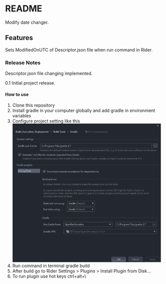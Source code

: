 # **README**
Modify date changer.

## **Features**
Sets ModifiedOnUTC of Descriptor.json file when run command in Rider.

### **Release Notes**
Descriptor.json file changing implemented.

0.1 Initial project release.

#### **How to use**
1. Clone this repository
2. Install gradle in your computer globally and add gradle in environment variables
3. Configure project setting like this ![img_1.png](img_1.png)
4. Run command in terminal gradle build
5. After build go to Rider Settings > Plugins > Install Plugin from Disk…
6. To run plugin use hot keys ctrl+alt+\
